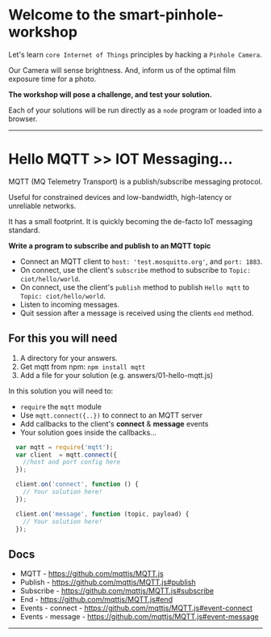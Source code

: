 # Welcome to the smart-pinhole-workshop

Let's learn ```core Internet of Things``` principles by hacking a ```Pinhole Camera```.

Our Camera will sense brightness. And, inform us of the optimal film exposure time for a photo.

**The workshop will pose a challenge, and test your solution.**

Each of your solutions will be run directly as a `node` program or loaded into a browser.

-------------------------------------------------------------------------------

# Hello MQTT >> IOT Messaging...

MQTT (MQ Telemetry Transport) is a publish/subscribe messaging protocol.

Useful for constrained devices and low-bandwidth, high-latency or unreliable networks.

It has a small footprint. It is quickly becoming the de-facto IoT messaging standard.

**Write a program to subscribe and publish to an MQTT topic**

- Connect an MQTT client to `host: 'test.mosquitto.org'`, and `port: 1883`.
- On connect, use the client's `subscribe` method to subscribe to `Topic: ciot/hello/world`.
- On connect, use the client's `publish` method to publish `Hello mqtt` to `Topic: ciot/hello/world`.
- Listen to incoming messages.
- Quit session after a message is received using the clients `end` method.

## For this you will need

1. A directory for your answers.
2. Get mqtt from npm: `npm install mqtt`
3. Add a file for your solution (e.g. answers/01-hello-mqtt.js)

In this solution you will need to:

- `require` the `mqtt` module
- Use `mqtt.connect({..})` to connect to an MQTT server
- Add callbacks to the client's **connect** & **message** events
- Your solution goes inside the callbacks...


```js
  var mqtt = require('mqtt');
  var client  = mqtt.connect({
    //host and port config here
  });

  client.on('connect', function () {
    // Your solution here!
  });

  client.on('message', function (topic, payload) {
    // Your solution here!
  });
```


## Docs

- MQTT - https://github.com/mqttjs/MQTT.js
- Publish - https://github.com/mqttjs/MQTT.js#publish
- Subscribe - https://github.com/mqttjs/MQTT.js#subscribe
- End - https://github.com/mqttjs/MQTT.js#end
- Events - connect - https://github.com/mqttjs/MQTT.js#event-connect
- Events - message - https://github.com/mqttjs/MQTT.js#event-message

---
